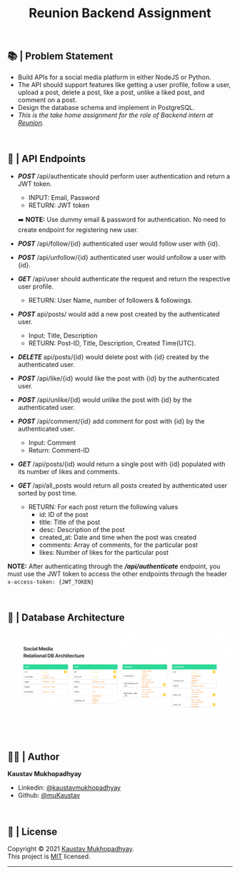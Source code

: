 <h1 align="center">Reunion Backend Assignment</h1>
<br/>

## 📚 | Problem Statement

- Build APIs for a social media platform in either NodeJS or Python.
- The API should support features like getting a user profile, follow a user, upload a post, delete a post, like a post, unlike a liked post, and comment on a post.
- Design the database schema and implement in PostgreSQL.
- _This is the take home assignment for the role of Backend intern at <a href="https://www.re-union.one/" target='_blank'>Reunion</a>._

<br/>

## 🚀 | API Endpoints

- _**POST**_ /api/authenticate should perform user authentication and return a JWT token.

  - INPUT: Email, Password
  - RETURN: JWT token

  ➡️ **NOTE:** Use dummy email & password for authentication. No need to create endpoint for registering new user.

- _**POST**_ /api/follow/{id} authenticated user would follow user with {id}.
- _**POST**_ /api/unfollow/{id} authenticated user would unfollow a user with {id}.
- _**GET**_ /api/user should authenticate the request and return the respective user profile.
  - RETURN: User Name, number of followers & followings.
- _**POST**_ api/posts/ would add a new post created by the authenticated user.
  - Input: Title, Description
  - RETURN: Post-ID, Title, Description, Created Time(UTC).
- _**DELETE**_ api/posts/{id} would delete post with {id} created by the authenticated user.
- _**POST**_ /api/like/{id} would like the post with {id} by the authenticated user.
- _**POST**_ /api/unlike/{id} would unlike the post with {id} by the authenticated user.
- _**POST**_ /api/comment/{id} add comment for post with {id} by the authenticated user.
  - Input: Comment
  - Return: Comment-ID
- _**GET**_ /api/posts/{id} would return a single post with {id} populated with its number of likes and comments.

- _**GET**_ /api/all_posts would return all posts created by authenticated user sorted by post time.
  - RETURN: For each post return the following values
    - id: ID of the post
    - title: Title of the post
    - desc: Description of the post
    - created_at: Date and time when the post was created
    - comments: Array of comments, for the particular post
    - likes: Number of likes for the particular post

**NOTE:** After authenticating through the _**/api/authenticate**_ endpoint, you must use the JWT token to access the other endpoints through the header `x-access-token: {JWT_TOKEN}`

<br/>

## 📘 | Database Architecture

<p align = center>
    <img alt="getURL" src="https://raw.githubusercontent.com/muKaustav/reunion-backend-assignment/main/assets/db_architecture.png" target="_blank" />
</p>

<br/>

## 🧑🏽 | Author

**Kaustav Mukhopadhyay**

- Linkedin: [@kaustavmukhopadhyay](https://www.linkedin.com/in/kaustavmukhopadhyay/)
- Github: [@muKaustav](https://github.com/muKaustav)

<br/>

## 📝 | License

Copyright © 2021 [Kaustav Mukhopadhyay](https://github.com/muKaustav).<br />
This project is [MIT](./LICENSE) licensed.

---
